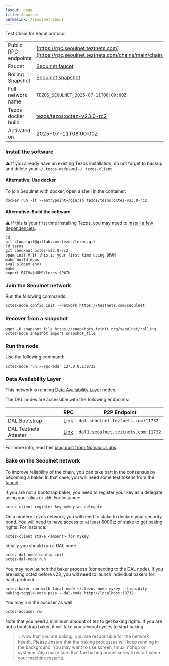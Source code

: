 ```yaml
---
layout: page
title: Seoulnet
permalink: /seoulnet-about
---
```


Test Chain for Seoul protocol

| | |
|-------|---------------------|
| Public RPC endpoints | [https://rpc.seoulnet.teztnets.com](https://rpc.seoulnet.teztnets.com/chains/main/chain_id)<br/> |
| Faucet | [Seoulnet faucet](https://faucet.seoulnet.teztnets.com) |
| Rolling Snapshot | [Seoulnet snapshot](https://snapshots.tzinit.org/seoulnet/rolling) |
| Full network name | `TEZOS_SEOULNET_2025-07-11T08:00:00Z` |
| Tezos docker build | [tezos/tezos:octez-v23.0-rc2](https://hub.docker.com/r/tezos/tezos/tags?page=1&ordering=last_updated&name=octez-v23.0-rc2) |
| Activated on | 2025-07-11T08:00:00Z |





### Install the software

⚠️  If you already have an existing Tezos installation, do not forget to backup and delete your `~/.tezos-node` and `~/.tezos-client`.



#### Alternative: Use docker

To join Seoulnet with docker, open a shell in the container:

```
docker run -it --entrypoint=/bin/sh tezos/tezos:octez-v23.0-rc2
```


#### Alternative: Build the software

⚠️  If this is your first time installing Tezos, you may need to [install a few dependencies](https://tezos.gitlab.io/introduction/howtoget.html#setting-up-the-development-environment-from-scratch).

```
cd
git clone git@gitlab.com:tezos/tezos.git
cd tezos
git checkout octez-v23.0-rc2
opam init # if this is your first time using OPAM
make build-deps
eval $(opam env)
make
export PATH=$HOME/tezos:$PATH
```

### Join the Seoulnet network

Run the following commands:

```
octez-node config init --network https://teztnets.com/seoulnet

```


### Recover from a snapshot

```
wget -O snapshot_file https://snapshots.tzinit.org/seoulnet/rolling
octez-node snapshot import snapshot_file
```


### Run the node

Use the following command:

```
octez-node run --rpc-addr 127.0.0.1:8732
```




### Data Availability Layer

This network is running [Data Availability Layer](https://tezos.gitlab.io/shell/dal.html) nodes.


The DAL nodes are accessible with the following endpoints:

| | RPC | P2P Endpoint |
|------------|---------|--------------|
| DAL Bootstrap | [Link](https://dal-bootstrap-rpc.seoulnet.teztnets.com/p2p/gossipsub/scores) | `dal.seoulnet.teztnets.com:11732` |
| DAL Teztnets Attester | [Link](https://dal-attester-rpc.seoulnet.teztnets.com/p2p/gossipsub/scores) | `dal1.seoulnet.teztnets.com:11732` |


For more info, read this [blog post from Nomadic Labs](https://research-development.nomadic-labs.com/data-availability-layer-tezos.html).



### Bake on the Seoulnet network

To improve reliability of the chain, you can take part in the consensus by becoming a baker. In that case, you will need some test tokens from the [faucet](https://faucet.seoulnet.teztnets.com).

If you are not a bootstrap baker, you need to register your key as a delegate using your alias or `pkh`. For instance:
```bash=2
octez-client register key mykey as delegate
```

On a modern Tezos network, you will need to stake to declare your security bond.  You will need to have access to at least 6000tz of stake to get baking rights. For instance:
```
octez-client stake <amount> for mykey
```	

Ideally you should run a DAL node.
```
octez-dal-node config init
octez-dal-node run
```

You may now launch the baker process (connecting to the DAL node). If you are using octez before v23, you will need to launch individual bakers for each protocol.
```bash=3
octez-baker run with local node ~/.tezos-node mykey --liquidity-baking-toggle-vote pass --dal-node http://localhost:10732
```

You may run the accuser as well:
```bash=3
octez-accuser run
```

Note that you need a minimum amount of tez to get baking rights. If you are not a bootstrap baker, it will take you several cycles to start baking.

> 💡 Now that you are baking, you are responsible for the network health. Please ensure that the baking processes will keep running in the background. You may want to use screen, tmux, nohup or systemd. Also make sure that the baking processes will restart when your machine restarts.


